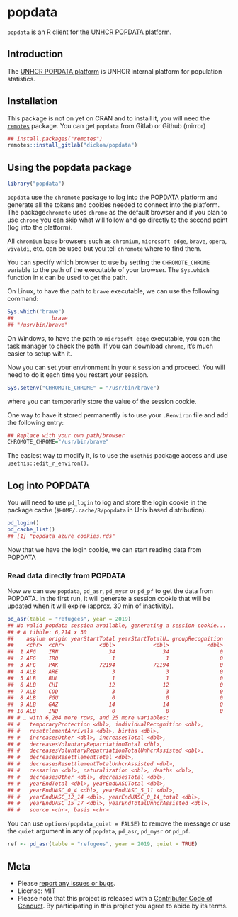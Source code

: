
<!-- README.md is generated from README.Rmd. Please edit that file -->

# popdata

`popdata` is an R client for the [UNHCR POPDATA
platform](https://popdata.unhcr.org).

## Introduction

The [UNHCR POPDATA platform](https://popdata.unhcr.org) is UNHCR
internal platform for population statistics.

## Installation

This package is not on yet on CRAN and to install it, you will need the
[`remotes`](https://github.com/r-lib/remotes) package. You can get
`popdata` from Gitlab or Github (mirror)

``` r
## install.packages("remotes")
remotes::install_gitlab("dickoa/popdata")
```

## Using the popdata package

``` r
library("popdata")
```

`popdata` use the `chromote` package to log into the POPDATA platform
and generate all the tokens and cookies needed to connect into the
platform. The package`chromote` uses `chrome` as the default browser and
if you plan to use `chrome` you can skip what will follow and go
directly to the second point (log into the platform).

All `chromium` base browsers such as `chromium`, `microsoft edge`,
`brave`, `opera`, `vivaldi`, etc. can be used but you tell `chromote`
where to find them.

You can specify which browser to use by setting the `CHROMOTE_CHROME`
variable to the path of the executable of your browser. The `Sys.which`
function in `R` can be used to get the path.

On Linux, to have the path to `brave` executable, we can use the
following command:

``` r
Sys.which("brave")
##            brave
## "/usr/bin/brave"
```

On Windows, to have the path to `microsoft edge` executable, you can the
task manager to check the path. If you can download `chrome`, it’s much
easier to setup with it.

Now you can set your environment in your `R` session and proceed. You
will need to do it each time you restart your session.

``` r
Sys.setenv("CHROMOTE_CHROME" = "/usr/bin/brave")
```

where you can temporarily store the value of the session cookie.

One way to have it stored permanently is to use your `.Renviron` file
and add the following entry:

``` r
## Replace with your own path/browser
CHROMOTE_CHROME="/usr/bin/brave"
```

The easiest way to modify it, is to use the `usethis` package access and
use `usethis::edit_r_environ()`.

## Log into POPDATA

You will need to use `pd_login` to log and store the login cookie in the
package cache (`$HOME/.cache/R/popdata` in Unix based distribution).

``` r
pd_login()
pd_cache_list()
## [1] "popdata_azure_cookies.rds"
```

Now that we have the login cookie, we can start reading data from
POPDATA

### Read data directly from POPDATA

Now we can use `popdata`, `pd_asr`, `pd_mysr` or `pd_pf` to get the data
from POPDATA. In the first run, it will generate a session cookie that
will be updated when it will expire (approx. 30 min of inactivity).

``` r
pd_asr(table = "refugees", year = 2019)
## No valid popdata session available, generating a session cookie...
## # A tibble: 6,214 x 30
##    asylum origin yearStartTotal yearStartTotalU… groupRecognition
##    <chr>  <chr>           <dbl>            <dbl>            <dbl>
##  1 AFG    IRN                34               34                0
##  2 AFG    IRQ                 1                1                0
##  3 AFG    PAK             72194            72194                0
##  4 ALB    ARE                 3                3                0
##  5 ALB    BUL                 1                1                0
##  6 ALB    CHI                12               12                0
##  7 ALB    COD                 3                3                0
##  8 ALB    FGU                 0                0                0
##  9 ALB    GAZ                14               14                0
## 10 ALB    IND                 0                0                0
## # … with 6,204 more rows, and 25 more variables:
## #   temporaryProtection <dbl>, individualRecognition <dbl>,
## #   resettlementArrivals <dbl>, births <dbl>,
## #   increasesOther <dbl>, increasesTotal <dbl>,
## #   decreasesVoluntaryRepatriationTotal <dbl>,
## #   decreasesVoluntaryRepatriationTotalUnhcrAssisted <dbl>,
## #   decreasesResettlementTotal <dbl>,
## #   decreasesResettlementTotalUnhcrAssisted <dbl>,
## #   cessation <dbl>, naturalization <dbl>, deaths <dbl>,
## #   decreasesOther <dbl>, decreasesTotal <dbl>,
## #   yearEndTotal <dbl>, yearEndUASCTotal <dbl>,
## #   yearEndUASC_0_4 <dbl>, yearEndUASC_5_11 <dbl>,
## #   yearEndUASC_12_14 <dbl>, yearEndUASC_0_14_total <dbl>,
## #   yearEndUASC_15_17 <dbl>, yearEndTotalUnhcrAssisted <dbl>,
## #   source <chr>, basis <chr>
```

You can use `options(popdata_quiet = FALSE)` to remove the message or
use the `quiet` argument in any of `popdata`, `pd_asr`, `pd_mysr` or
`pd_pf`.

``` r
ref <- pd_asr(table = "refugees", year = 2019, quiet = TRUE)
```

## Meta

-   Please [report any issues or
    bugs](https://gitlab.com/dickoa/popdata/issues).
-   License: MIT
-   Please note that this project is released with a [Contributor Code
    of Conduct](CONDUCT.md). By participating in this project you agree
    to abide by its terms.
